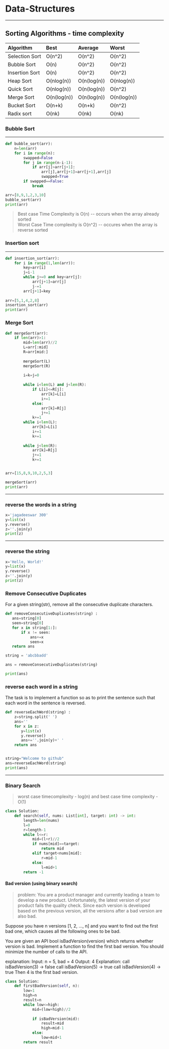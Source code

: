 # Data-Structures
---
## Sorting Algorithms - time complexity

| Algorithm| Best|Average|Worst|
|:---------|:----|:----|:----|
|Selection Sort| O(n^2)|O(n^2)|O(n^2)|
|Bubble Sort| O(n) |O(n^2) | O(n^2)|
|Insertion Sort| O(n) |O(n^2) | O(n^2)|
|Heap Sort| O(nlog(n)) |O(n(log(n)) | O(nlog(n))|
|Quick Sort| O(nlog(n)) |O(n(log(n)) | O(n^2)|
|Merge Sort| O(n(log(n)) |O(n(log(n)) | O(n(log(n))|
|Bucket Sort| O(n+k) |O(n+k) | O(n^2)|
|Radix sort| O(nk)| O(nk) | O(nk)|

### Bubble Sort
---
```python
def bubble_sort(arr):
    n=len(arr)
    for i in range(n):
        swapped=False
        for j in range(n-i-1):
            if arr[j]>arr[j+1]:
                arr[j],arr[j+1]=arr[j+1],arr[j]
                swapped=True
        if swapped==False:
            break

arr=[8,9,1,2,3,10]
bubble_sort(arr)
print(arr)
```
> Best case Time Complexity is O(n) -- occurs when the array already sorted <br />
> Worst Case Time complexity is O(n^2)  -- occures when the array is reverse sorted

### Insertion sort
---
```python
def insertion_sort(arr):
    for i in range(1,len(arr)):
        key=arr[i]
        j=i-1
        while j>=0 and key<arr[j]:
            arr[j+1]=arr[j]
            j-=1
        arr[j+1]=key
    
arr=[5,1,4,2,8]
insertion_sort(arr)
print(arr)
```
### Merge Sort

``` python
def mergeSort(arr):
    if len(arr)>1:
        mid=len(arr)//2
        L=arr[:mid]
        R=arr[mid:]
        
        mergeSort(L)
        mergeSort(R)
        
        i=k=j=0
        
        while i<len(L) and j<len(R):
            if L[i]<=R[j]:
                arr[k]=L[i]
                i+=1
            else:
                arr[k]=R[j]
                j+=1
            k+=1
        while i<len(L):
            arr[k]=L[i]
            i+=1
            k+=1
        
        while j<len(R):
            arr[k]=R[j]
            j+=1
            k+=1


arr=[15,8,9,10,2,5,3]

mergeSort(arr)
print(arr)
```
---

### reverse the words in a string
```python
x='jagadeeswar 300'
y=list(x)
y.reverse()
z=''.join(y)
print(z)
```
---

### reverse the string
```python
x='Hello, World!'
y=list(x)
y.reverse()
z=''.join(y)
print(z)
```
### Remove Consecutive Duplicates
For a given string(str), remove all the consecutive duplicate characters.
``` python
def removeConsecutiveDuplicates(string) :
   ans=string[0]
   seen=string[0]
   for x in string[1:]:
       if x != seen:
           ans+=x
           seen=x
   return ans

string = 'abcbbadd'

ans = removeConsecutiveDuplicates(string)

print(ans)
```
### reverse each word in a string
The task is to implement a function so as to print the sentence such that each word in the sentence is reversed.

```python
def reverseEachWord(string) :
    z=string.split(' ')
    ans=''
    for x in z:
       y=list(x)
       y.reverse()
       ans+=''.join(y)+' '
    return ans


string="Welcome to github"
ans=reverseEachWord(string)
print(ans)
```
---
### Binary Search
> worst case timecomplexity - log(n) and best case time complexity - O(1)
``` python
class Solution:
    def search(self, nums: List[int], target: int) -> int:
        length=len(nums)
        l=0
        r=length-1
        while l<=r:
            mid=(l+r)//2
            if nums[mid]==target:
                return mid
            elif target<nums[mid]:
                r=mid-1
            else:
                l=mid+1
        return -1
```
#### Bad version (using binary search)
>problem: You are a product manager and currently leading a team to develop a new product. Unfortunately, the latest version of your product fails the quality check. Since each version is developed based on the previous version, all the versions after a bad version are also bad.

Suppose you have n versions [1, 2, ..., n] and you want to find out the first bad one, which causes all the following ones to be bad.

You are given an API bool isBadVersion(version) which returns whether version is bad. Implement a function to find the first bad version. You should minimize the number of calls to the API.

explanation:
Input: n = 5, bad = 4
Output: 4
Explanation:
call isBadVersion(3) -> false
call isBadVersion(5) -> true
call isBadVersion(4) -> true
Then 4 is the first bad version.

```python
class Solution:
    def firstBadVersion(self, n):
        low=1
        high=n
        result=n
        while low<=high:
            mid=(low+high)//2
            
            if isBadVersion(mid):
                result=mid
                high=mid-1
            else:
                low=mid+1
        return result
 ```
